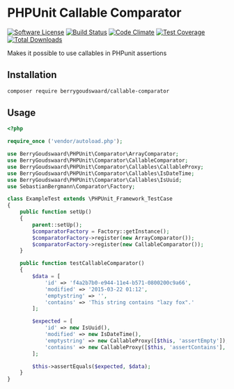 # PHPUnit Callable Comparator

[![Software License](https://img.shields.io/badge/license-MIT-brightgreen.svg)](LICENSE.txt)
[![Build Status](https://travis-ci.org/berrygoudswaard/callable-comparator.svg?branch=master)](https://travis-ci.org/berrygoudswaard/callable-comparator)
[![Code Climate](https://codeclimate.com/github/berrygoudswaard/callable-comparator/badges/gpa.svg)](https://codeclimate.com/github/berrygoudswaard/callable-comparator)
[![Test Coverage](https://codeclimate.com/github/berrygoudswaard/callable-comparator/badges/coverage.svg)](https://codeclimate.com/github/berrygoudswaard/callable-comparator)
[![Total Downloads](https://img.shields.io/packagist/dt/berrygoudswaard/callable-comparator.svg)](https://packagist.org/packages/berrygoudswaard/callable-comparator)

Makes it possible to use callables in PHPunit assertions

## Installation
```sh
composer require berrygoudswaard/callable-comparator
```

## Usage
```php
<?php

require_once ('vendor/autoload.php');

use BerryGoudswaard\PHPUnit\Comparator\ArrayComparator;
use BerryGoudswaard\PHPUnit\Comparator\CallableComparator;
use BerryGoudswaard\PHPUnit\Comparator\Callables\CallableProxy;
use BerryGoudswaard\PHPUnit\Comparator\Callables\IsDateTime;
use BerryGoudswaard\PHPUnit\Comparator\Callables\IsUuid;
use SebastianBergmann\Comparator\Factory;

class ExampleTest extends \PHPUnit_Framework_TestCase
{
    public function setUp()
    {
        parent::setUp();
        $comparatorFactory = Factory::getInstance();
        $comparatorFactory->register(new ArrayComparator());
        $comparatorFactory->register(new CallableComparator());
    }

    public function testCallableComparator()
    {
        $data = [
            'id' => 'f4a2b7b0-e944-11e4-b571-0800200c9a66',
            'modified' => '2015-03-22 01:12',
            'emptystring' => '',
            'contains' => 'This string contains "lazy fox".'
        ];

        $expected = [
            'id' => new IsUuid(),
            'modified' => new IsDateTime(),
            'emptystring' => new CallableProxy([$this, 'assertEmpty']),
            'contains' => new CallableProxy([$this, 'assertContains'], ['lazy fox'])
        ];

        $this->assertEquals($expected, $data);
    }
}
```

